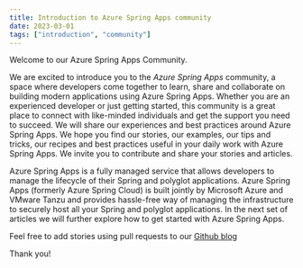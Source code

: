 ```yaml
---
title: Introduction to Azure Spring Apps community
date: 2023-03-01
tags: ["introduction", "community"]
---
```


Welcome to our Azure Spring Apps Community. 

We are excited to introduce you to the *Azure Spring Apps* community, a space where developers come together to learn, share and collaborate on building modern applications using Azure Spring Apps. Whether you are an experienced developer or just getting started, this community is a great place to connect with like-minded individuals and get the support you need to succeed. We will share our experiences and best practices around Azure Spring Apps. We hope you find our stories, our examples, our tips and tricks, our recipes and best practices useful in your daily work with Azure Spring Apps. We invite you to contribute and share your stories and articles.

Azure Spring Apps is a fully managed service that allows developers to manage the lifecycle of their Spring and polyglot applications. Azure Spring Apps (formerly Azure Spring Cloud) is built jointly by Microsoft Azure and VMware Tanzu and provides hassle-free way of managing the infrastructure to securely host all your Spring and polyglot applications. In the next set of articles we will further explore how to get started with Azure Spring Apps.

Feel free to add stories using pull requests to our [Github blog](https://github.com/Azure-Spring-Apps/blog)

Thank you!
